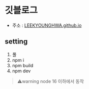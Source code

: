 # 깃블로그

- 주소 : [LEEKYOUNGHWA.github.io](LEEKYOUNGHWA.github.io)
  
## setting
1. 풀
2. npm i
3. npm build
4. npm dev

> ⚠️warning
> node 16 이하에서 동작

